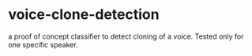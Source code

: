 # voice-clone-detection
a proof of concept classifier to detect cloning of a voice. Tested only for one specific speaker.
